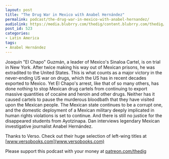 ```yaml
---
layout: post
title: "The Drug War in Mexico with Anabel Hernández"
permalink: podcast/the-drug-war-in-mexico-with-anabel-hernandez/
audiolink: https://media.blubrry.com/thedig/content.blubrry.com/thedig/The_Dig_-_EP_177_-_Hernandez.mp3
post_id: 523
categories: 
- Latin America
tags: 
- Anabel Hernández
---
```


Joaquín "El Chapo" Guzmán, a leader of Mexico's Sinaloa Cartel, is on trial in New York. After twice making his way out of Mexican prisons, he was extradited to the United States. This is what counts as a major victory in the never-ending US war on drugs, which the US has in recent decades exported to Mexico. Yet El Chapo's arrest, like that of so many others, has done nothing to stop Mexican drug cartels from continuing to export massive quantities of cocaine and heroin and other drugs. Neither has it caused cartels to pause the murderous bloodbath that they have visited upon the Mexican people. The Mexican state continues to be a corrupt one, and the domestic deployment of a Mexican military deeply implicated in human rights violations is set to continue. And there is still no justice for the disappeared students from Ayotzinapa. Dan interviews legendary Mexican investigative journalist Anabel Hernández.

Thanks to Verso. Check out their huge selection of left-wing titles at [www.versobooks.com](www.versobooks.com)

Please support this podcast with your money at [patreon.com/thedig](http://www.patreon.com/TheDig) 